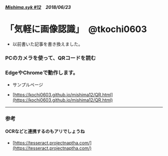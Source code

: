 ##### [Mishima.syk #12](https://connpass.com/event/83396/)　2018/06/23
# 「気軽に画像認識」　@tkochi0603

* 以前書いた記事を書き換えました。

### PCのカメラを使って、QRコードを読む
### EdgeやChromeで動作します。
* サンプルページ
 + [https://kochi0603.github.io/mishima12/QR.html](https://kochi0603.github.io/mishima12/QR.html)

---
### 参考
#### OCRなどと連携するのもアリでしょうね
 + [https://tesseract.projectnaptha.com/](https://tesseract.projectnaptha.com/)
